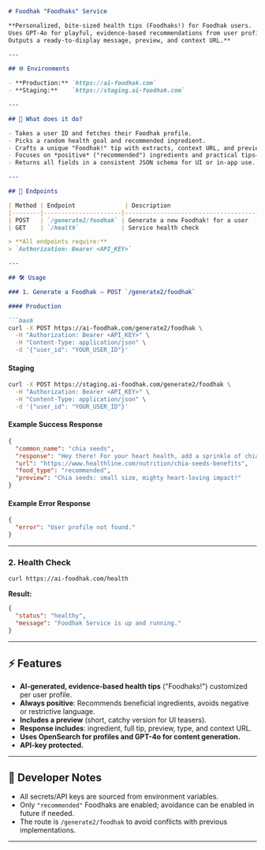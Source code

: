 ````markdown
# Foodhak "Foodhaks" Service

**Personalized, bite-sized health tips (Foodhaks!) for Foodhak users.  
Uses GPT-4o for playful, evidence-based recommendations from user profile data.  
Outputs a ready-to-display message, preview, and context URL.**

---

## 🌐 Environments

- **Production:** `https://ai-foodhak.com`
- **Staging:**    `https://staging.ai-foodhak.com`

---

## 🧠 What does it do?

- Takes a user ID and fetches their Foodhak profile.
- Picks a random health goal and recommended ingredient.
- Crafts a unique "Foodhak!" tip with extracts, context URL, and preview using GPT-4o.
- Focuses on *positive* ("recommended") ingredients and practical tips—no negative/avoidance messaging.
- Returns all fields in a consistent JSON schema for UI or in-app use.

---

## 🚦 Endpoints

| Method | Endpoint              | Description                                      |
|--------|----------------------|--------------------------------------------------|
| POST   | `/generate2/foodhak` | Generate a new Foodhak! for a user               |
| GET    | `/health`            | Service health check                             |

> **All endpoints require:**  
> `Authorization: Bearer <API_KEY>`

---

## 🛠️ Usage

### 1. Generate a Foodhak — POST `/generate2/foodhak`

#### Production

```bash
curl -X POST https://ai-foodhak.com/generate2/foodhak \
  -H "Authorization: Bearer <API_KEY>" \
  -H "Content-Type: application/json" \
  -d '{"user_id": "YOUR_USER_ID"}'
````

#### Staging

```bash
curl -X POST https://staging.ai-foodhak.com/generate2/foodhak \
  -H "Authorization: Bearer <API_KEY>" \
  -H "Content-Type: application/json" \
  -d '{"user_id": "YOUR_USER_ID"}'
```

#### Example Success Response

```json
{
  "common_name": "chia seeds",
  "response": "Hey there! For your heart health, add a sprinkle of chia seeds to your breakfast. These little seeds pack in omega-3s and fiber—easy way to keep things moving and stay full!",
  "url": "https://www.healthline.com/nutrition/chia-seeds-benefits",
  "food_type": "recommended",
  "preview": "Chia seeds: small size, mighty heart-loving impact!"
}
```

#### Example Error Response

```json
{
  "error": "User profile not found."
}
```

---

### 2. Health Check

```bash
curl https://ai-foodhak.com/health
```

**Result:**

```json
{
  "status": "healthy",
  "message": "Foodhak Service is up and running."
}
```

---

## ⚡ Features

* **AI-generated, evidence-based health tips** ("Foodhaks!") customized per user profile.
* **Always positive**: Recommends beneficial ingredients, avoids negative or restrictive language.
* **Includes a preview** (short, catchy version for UI teasers).
* **Response includes**: ingredient, full tip, preview, type, and context URL.
* **Uses OpenSearch for profiles and GPT-4o for content generation.**
* **API-key protected.**

---

## 📝 Developer Notes

* All secrets/API keys are sourced from environment variables.
* Only `"recommended"` Foodhaks are enabled; avoidance can be enabled in future if needed.
* The route is `/generate2/foodhak` to avoid conflicts with previous implementations.

---

